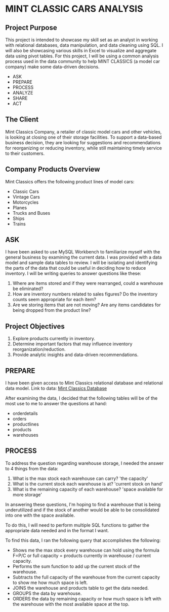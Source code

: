 # MINT CLASSIC CARS ANALYSIS 

[](https://mail.google.com/mail/u/0?ui=2&ik=63b4c2d8e1&attid=0.1&permmsgid=msg-a:r7367372396630331396&th=1936efea61c3e1c3&view=fimg&fur=ip&permmsgid=msg-a:r7367372396630331396&sz=s0-l75-ft&attbid=ANGjdJ8CRMh_cG_sEpWbIQiLtOcFG9flwSgh3tnsP1JE1Z4UQJMjNLCgty6wU3M4tv7KQrc_eODFN9-9u8V9n_A84n9wiMVIC2G-nA00iCObr7lVJWZWqe-h1AmGJy8&disp=emb&realattid=ii_m4092nf21&zw)

## Project Purpose
This project is intended to showcase my skill set as an analyst in working with relational databases, data manipulation, and data cleaning using SQL. I will also be showcasing various skills in Excel to visualize and aggregate data using pivot tables. For this project, I will be using a common analysis process used in the data community to help MINT CLASSICS (a model car company) make some data-driven decisions.

- ASK
- PREPARE
- PROCESS
- ANALYZE
- SHARE
- ACT

## The Client
Mint Classics Company, a retailer of classic model cars and other vehicles, is looking at closing one of their storage facilities. To support a data-based business decision, they are looking for suggestions and recommendations for reorganizing or reducing inventory, while still maintaining timely service to their customers.

## Company Products Overview
Mint Classics offers the following product lines of model cars:
- Classic Cars
- Vintage Cars
- Motorcycles
- Planes
- Trucks and Buses
- Ships
- Trains

## ASK
I have been asked to use MySQL Workbench to familiarize myself with the general business by examining the current data. I was provided with a data model and sample data tables to review. I will be isolating and identifying the parts of the data that could be useful in deciding how to reduce inventory. I will be writing queries to answer questions like these:
1. Where are items stored and if they were rearranged, could a warehouse be eliminated?
2. How are inventory numbers related to sales figures? Do the inventory counts seem appropriate for each item?
3. Are we storing items that are not moving? Are any items candidates for being dropped from the product line?

## Project Objectives
1. Explore products currently in inventory.
2. Determine important factors that may influence inventory reorganization/reduction.
3. Provide analytic insights and data-driven recommendations.

## PREPARE
I have been given access to Mint Classics relational database and relational data model.
Link to data: [Mint Classics Database](https://d3c33hcgiwev3.cloudfront.net/Kk6HcEYrS-23P-RaCeFG2Q_8cc95a70f07644cc9cba5af99ad5b1f1_mintclassicsDB.sql?Expires=1732579200&Signature=D-UjHv-w4rFg289wN-JjORY3Dhn3OmRWAtG~MDYLTIS~3ihKgK8TjoAB0V8nsAJaglD2zqfQL0wfHs4rcZWBSaT3d~4kaCpWNy1S8wNLkvrUD6eCouXjNh~CUkVMWoXHnrZkqDNblo56x7UCOSuFAx4N9EdqGmlB3d6dzP2SE6s_&Key-Pair-Id=APKAJLTNE6QMUY6HBC5A)

After examining the data, I decided that the following tables will be of the most use to me to answer the questions at hand:
- orderdetails
- orders
- productlines
- products
- warehouses

## PROCESS
To address the question regarding warehouse storage, I needed the answer to 4 things from the data:
1. What is the max stock each warehouse can carry? 'the capacity'
2. What is the current stock each warehouse is at? 'current stock on hand'
3. What is the remaining capacity of each warehouse? 'space available for more storage'

In answering these questions, I'm hoping to find a warehouse that is being underutilized and if the stock of another would be able to be consolidated into one with the space available.

To do this, I will need to perform multiple SQL functions to gather the appropriate data needed and in the format I want.

To find this data, I ran the following query that accomplishes the following:
- Shows me the max stock every warehouse can hold using the formula F=P/C or full capacity = products currently in warehouse / current capacity.
- Performs the sum function to add up the current stock of the warehouse.
- Subtracts the full capacity of the warehouse from the current capacity to show me how much space is left.
- JOINS the warehouse and products table to get the data needed.
- GROUPS the data by warehouse.
- ORDERS the data by remaining capacity or how much space is left with the warehouse with the most available space at the top.
  
[](https://github.com/johnsoninsights/Mint-Classic/blob/main/total%20of%20product%20lines%20sold%20by%20year.sql) 



  
